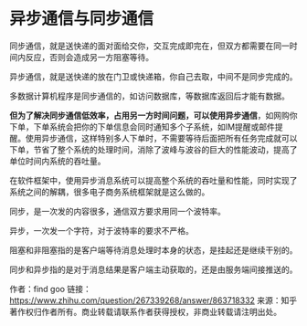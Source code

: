 # 异步通信与同步通信

同步通信，就是送快递的面对面给交你，交互完成即完在，但双方都需要在同一时间内反应，否则会造成另一方阻塞等待。

异步通信，就是送快递的放在门卫或快递箱，你自己去取，中间不是同步完成的。



多数据计算机程序是同步通信的，如访问数据库，等数据库返回后才能有数据。

**但为了解决同步通信低效率，占用另一方时间问题，可以使用异步通信**，如网购你下单，下单系统会把你的下单信息会同时通知多个子系统，如IM提醒或邮件提醒。使用异步通信，这样特别多人下单时，不需要等待后面把所有任务完成就可以下单，节省了整个系统的处理时间，消除了波峰与波谷的巨大的性能波动，提高了单位时间内系统的吞吐量。

在软件框架中，使用异步消息系统可以提高整个系统的吞吐量和性能，同时实现了系统之间的解耦，很多电子商务系统框架就是这么做的。



同步，是一次发的内容很多，通信双方要求用同一个波特率。

异步，一次发一个字符，对于波特率的要求不严格。



阻塞和非阻塞指的是客户端等待消息处理时本身的状态，是挂起还是继续干别的。

同步和异步指的是对于消息结果是客户端主动获取的，还是由服务端间接推送的。



作者：find goo
链接：https://www.zhihu.com/question/267339268/answer/863718332
来源：知乎
著作权归作者所有。商业转载请联系作者获得授权，非商业转载请注明出处。